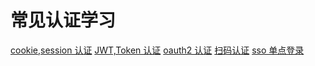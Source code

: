 <!--
 * @Author: hucheng
 * @Date: 2019-09-07 18:53:32
 * @Description: here is des
 -->
# 常见认证学习

[cookie,session 认证](docs/cookie_and_session.md)
[JWT,Token 认证](docs/JWT.md)
[oauth2 认证](docs/oauth.md)
[扫码认证](docs/qrcode.md)
[sso 单点登录](docs/sso.md)